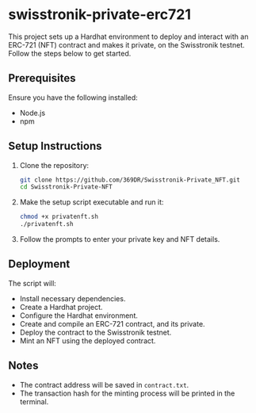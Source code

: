# swisstronik-private-erc721

This project sets up a Hardhat environment to deploy and interact with an ERC-721 (NFT) contract and makes it private, on the Swisstronik testnet. Follow the steps below to get started.

## Prerequisites

Ensure you have the following installed:
- Node.js
- npm

## Setup Instructions

1. Clone the repository:
    ```sh
    git clone https://github.com/369DR/Swisstronik-Private_NFT.git
    cd Swisstronik-Private-NFT
    ```

2. Make the setup script executable and run it:
    ```sh
    chmod +x privatenft.sh
    ./privatenft.sh
    ```

3. Follow the prompts to enter your private key and NFT details.

## Deployment

The script will:
- Install necessary dependencies.
- Create a Hardhat project.
- Configure the Hardhat environment.
- Create and compile an ERC-721 contract, and its private.
- Deploy the contract to the Swisstronik testnet.
- Mint an NFT using the deployed contract.

## Notes

- The contract address will be saved in `contract.txt`.
- The transaction hash for the minting process will be printed in the terminal.
